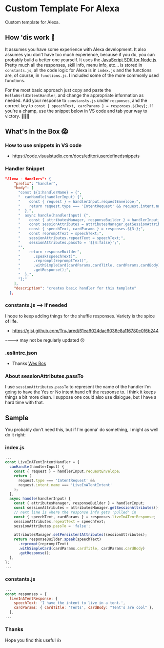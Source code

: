 # Custom Template For Alexa

Custom template for Alexa.

## How 'dis work 🤷‍

It assumes you have some experience with Alexa development. It also assumes you don't have too much experience, because if you do, you can probably build a better one yourself. It uses the [JavaScript SDK for Node.js](https://github.com/alexa/alexa-skills-kit-sdk-for-nodejs). Pretty much all the responses, skill info, menu info, etc... is stored in `constants.js`, all the code logic for Alexa is in `index.js` and the functions are, of course, in `functions.js`. I included some of the more commonly used functions.

For the most basic approach just copy and paste the `HelloWorldIntentHandler`, and change the appropriate information as needed. Add your response to `constansts.js` under `responses`, and the correct key to `const { speechText, cardParams } = responses.${key};`. If you're a champ, use the snippet below in VS code and tab your way to victory. 🍾🍾🍾

## What's In the Box 😱

### How to use snippets in VS code

- https://code.visualstudio.com/docs/editor/userdefinedsnippets

### Handler Snippet

```json
"Alexa - Handlers": {
    "prefix": "handler",
    "body": [
      "const ${1:handlerName} = {",
      "  canHandle(handlerInput) {",
      "    const { request } = handlerInput.requestEnvelope;",
      "    return request.type === 'IntentRequest' && request.intent.name === '${2:}';",
      "  },",
      "  async handle(handlerInput) {",
      "    const { attributesManager, responseBuilder } = handlerInput;",
      "    const sessionAttributes = attributesManager.getSessionAttributes();",
      "    const { speechText, cardParams } = responses.${3:};",
      "    const repromptText = speechText;",
      "    sessionAttributes.repeatText = speechText;",
      "    sessionAttributes.passTo = '${4:false}';",
      "",
      "    return responseBuilder",
      "      .speak(speechText)",
      "      .reprompt(repromptText)",
      "      .withSimpleCard(cardParams.cardTitle, cardParams.cardBody)",
      "      .getResponse();",
      "  },",
      "};"
    ],
    "description": "creates basic handler for this template"
  },
```

### constants.js --> if needed

I hope to keep adding things for the shuffle responses. Variety is the spice of life.

- https://gist.github.com/TruJared/61ea6024dac6036e8a116780c0f6b244

----> may not be regularly updated ☹️

### .eslintrc.json

- Thanks [Wes Bos](https://raw.githubusercontent.com/wesbos/dotfiles/master/.eslintrc)

### About sessionAttributes.passTo

I use `sessionAttributes.passTo` to represent the name of the handler I'm going to have the Yes or No intent hand off the response to. I think it keeps things a bit more clean. I suppose one could also use dialogue, but I have a hard time with that.

## Sample

You probably don't need this, but if I'm gonna' do something, I might as well do it right:

### index.js

```javascript
...
const LiveInATentIntentHandler = {
  canHandle(handlerInput) {
    const { request } = handlerInput.requestEnvelope;
    return (
      request.type === 'IntentRequest' &&
      request.intent.name === 'LiveInATentIntent'
    );
  },
  async handle(handlerInput) {
    const { attributesManager, responseBuilder } = handlerInput;
    const sessionAttributes = attributesManager.getSessionAttributes();
    // next line is where the response info gets 'pulled' in
    const { speechText, cardParams } = responses.liveInATentResponse;
    sessionAttributes.repeatText = speechText;
    sessionAttributes.passTo = 'false';

    attributesManager.setPersistentAttributes(sessionAttributes);
    return responseBuilder.speak(speechText)
      .reprompt(repromptText)
      .withSimpleCard(cardParams.cardTitle, cardParams.cardBody)
      .getResponse();
  },
};
...
```

### constants.js

```javascript
...
const responses = {
  liveInATentResponse: {
    speechText: 'I have the intent to live in a tent.',
    cardParams: { cardTitle: 'Tents', cardBody: "Tent's are cool" },
  },
...
```

### Thanks

Hope you find this useful 👍
